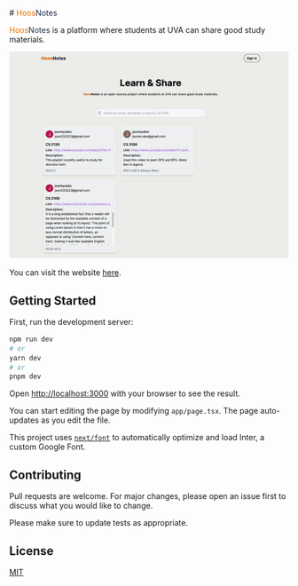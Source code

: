 #<span style="color:#e57200"> Hoos</span><span style="color:#232d4b">Notes</span>

<span style="color:#e57200"> Hoos</span><span style="color:#232d4b">Notes</span> is a platform where students at UVA can share good study materials.

![HoosNotes.gif](/public/assets/images/HoosNotes.gif)

You can visit the website <a href="https://hoos-notes.vercel.app" target="_blank">here</a>.

## Getting Started

First, run the development server:

```bash
npm run dev
# or
yarn dev
# or
pnpm dev
```

Open [http://localhost:3000](http://localhost:3000) with your browser to see the result.

You can start editing the page by modifying `app/page.tsx`. The page auto-updates as you edit the file.

This project uses [`next/font`](https://nextjs.org/docs/basic-features/font-optimization) to automatically optimize and load Inter, a custom Google Font.

## Contributing

Pull requests are welcome. For major changes, please open an issue first
to discuss what you would like to change.

Please make sure to update tests as appropriate.

## License

[MIT](https://choosealicense.com/licenses/mit/)
